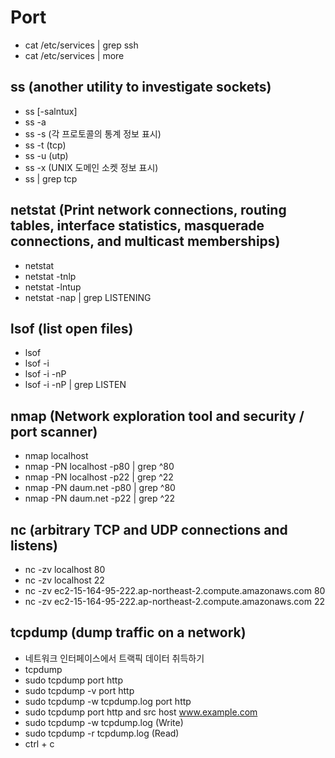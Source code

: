 
# Port

- cat /etc/services | grep ssh
- cat /etc/services | more

## ss (another utility to investigate sockets)

- ss [-salntux]
- ss -a
- ss -s (각 프로토콜의 통계 정보 표시)
- ss -t (tcp)
- ss -u (utp)
- ss -x (UNIX 도메인 소켓 정보 표시)
- ss | grep tcp

## netstat (Print network connections, routing tables, interface statistics, masquerade connections, and multicast memberships)

- netstat
- netstat -tnlp
- netstat -lntup
- netstat -nap | grep LISTENING

## lsof (list open files)

- lsof
- lsof -i
- lsof -i -nP
- lsof -i -nP | grep LISTEN

## nmap (Network exploration tool and security / port scanner)

- nmap localhost
- nmap -PN localhost -p80 | grep ^80
- nmap -PN localhost -p22 | grep ^22
- nmap -PN daum.net -p80 | grep ^80
- nmap -PN daum.net -p22 | grep ^22

## nc (arbitrary TCP and UDP connections and listens)

- nc -zv localhost 80
- nc -zv localhost 22
- nc -zv ec2-15-164-95-222.ap-northeast-2.compute.amazonaws.com 80
- nc -zv ec2-15-164-95-222.ap-northeast-2.compute.amazonaws.com 22

## tcpdump (dump traffic on a network)

- 네트워크 인터페이스에서 트랙픽 데이터 취득하기
- tcpdump
- sudo tcpdump port http
- sudo tcpdump -v port http
- sudo tcpdump -w tcpdump.log port http
- sudo tcpdump port http and src host www.example.com
- sudo tcpdump -w tcpdump.log (Write)
- sudo tcpdump -r tcpdump.log (Read)
- ctrl + c
